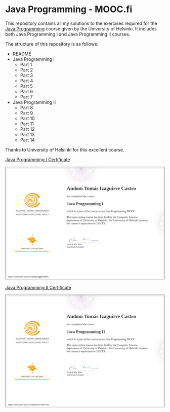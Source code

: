 # Java Programming - MOOC.fi
This repository contains all my solutions to the exercises required for the [Java Programming](https://java-programming.mooc.fi/) course given by the University of Helsinki. It includes both Java Programming I and Java Programming II courses.

The structure of this repository is as follows:
- README
- Java Programming I
  - Part 1
  - Part 2
  - Part 3
  - Part 4
  - Part 5
  - Part 6
  - Part 7
- Java Programming II
  - Part 8
  - Part 9
  - Part 10
  - Part 11
  - Part 12
  - Part 13
  - Part 14
 
Thanks to University of Helsinki for this excellent course.


[Java Programming I Certificate](https://certificates.mooc.fi/validate/mgp87sf87ka)


![Java Programming I Certificate](certificate-java-programming-i.png "Java Programming I Certificate")


[Java Programming II Certificate](https://certificates.mooc.fi/validate/osz7o307won)


![Java Programming II Certificate](certificate-java-programming-ii.png "Java Programming II Certificate")

